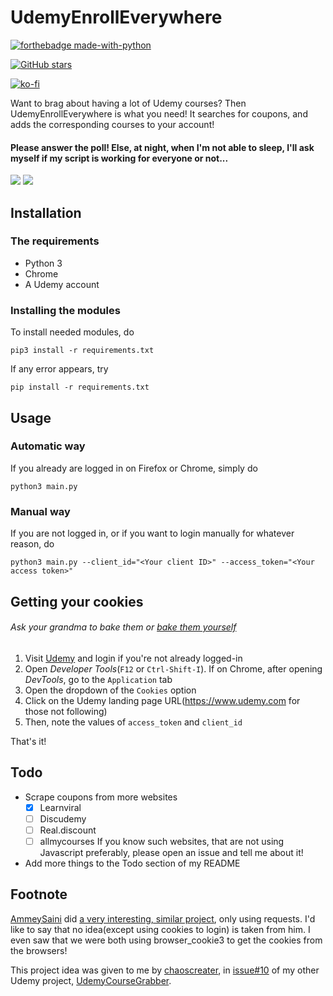 # UdemyEnrollEverywhere
[![forthebadge made-with-python](http://ForTheBadge.com/images/badges/made-with-python.svg)](https://www.python.org/)

[![GitHub stars](https://img.shields.io/github/stars/keethesh/UdemyEnrollEverywhere?style=for-the-badge)](https://github.com/keethesh/UdemyEnrollEverywhere/stargazers)

[![ko-fi](https://www.ko-fi.com/img/githubbutton_sm.svg)](https://ko-fi.com/T6T81UCB0)

Want to brag about having a lot of Udemy courses? Then UdemyEnrollEverywhere is what you need! It searches for coupons, and adds the corresponding courses to your account!

#### Please answer the poll! Else, at night, when I'm not able to sleep, I'll ask myself if my script is working for everyone or not...
[![](https://api.gh-polls.com/poll/01EB98NEYFACZVT4YWZRG4A8EJ/Working%20great!%20%F0%9F%91%8D)](https://api.gh-polls.com/poll/01EB98NEYFACZVT4YWZRG4A8EJ/Working%20great!%20%F0%9F%91%8D/vote)
[![](https://api.gh-polls.com/poll/01EB98NEYFACZVT4YWZRG4A8EJ/I%20have%20an%20error%F0%9F%98%AD%20(If%20you%20vote%20for%20this%2C%20please%20open%20an%20issue))](https://api.gh-polls.com/poll/01EB98NEYFACZVT4YWZRG4A8EJ/I%20have%20an%20error%F0%9F%98%AD%20(If%20you%20vote%20for%20this%2C%20please%20open%20an%20issue)/vote)

## Installation
### The requirements
- Python 3
- Chrome
- A Udemy account

### Installing the modules
To install needed modules, do 

`pip3 install -r requirements.txt`

If any error appears, try

`pip install -r requirements.txt`

## Usage
### Automatic way
If you already are logged in on Firefox or Chrome, simply do

`python3 main.py`

### Manual way
If you are not logged in, or if you want to login manually for whatever reason, do

`python3 main.py --client_id="<Your client ID>" --access_token="<Your access token>"`

## Getting your cookies
###### Ask your grandma to bake them or [bake them yourself](https://joyfoodsunshine.com/the-most-amazing-chocolate-chip-cookies/)
1. Visit [Udemy](https://www.udemy.com/) and login if you're not already logged-in
2. Open _Developer Tools_(`F12` or `Ctrl-Shift-I`). 
If on Chrome, after opening _DevTools_, go to the `Application` tab
3. Open the dropdown of the `Cookies` option
4. Click on the Udemy landing page URL(https://www.udemy.com for those not following)
5. Then, note the values of `access_token` and `client_id`

That's it!

## Todo
- Scrape coupons from more websites
    - [x] Learnviral
    - [ ] Discudemy
    - [ ] Real.discount
    - [ ] allmycourses
If you know such websites, that are not using Javascript preferably, please open an issue and tell me about it!
- Add more things to the Todo section of my README

## Footnote
[AmmeySaini](https://github.com/AmmeySaini) did [a very interesting, similar project](https://github.com/AmmeySaini/Udemy-Paid-Courses-Grabber), only using requests. I'd like to say that no idea(except using cookies to login) is taken from him. I even saw that we were both using browser_cookie3 to get the cookies from the browsers! 

This project idea was given to me by [chaoscreater](https://github.com/chaoscreater), in [issue#10](https://github.com/keethesh/UdemyCourseGrabber/issues/10) of my other Udemy project, [UdemyCourseGrabber](https://github.com/keethesh/UdemyCourseGrabber).
